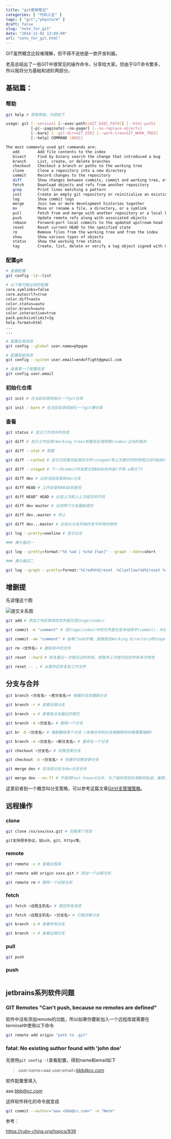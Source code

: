 ```yaml
---
title: "git使用笔记"
categories: [ "代码人生" ]
tags: [ "git","phpstorm" ]
draft: false
slug: "note_for_git"
date: "2014-11-02 13:04:00"
url: "note_for_git.html"
---
```


GIT虽然概念比较难理解，但不得不说他是一款开发利器。

老高总结出了一些GIT中很常见的操作命令，分享给大家。但由于GIT命令繁多，所以我将分为基础和进阶两部分。

## 基础篇：

### 帮助

```bash
git help # 获取帮助，内容如下

usage: git [--version] [--exec-path[=GIT_EXEC_PATH]] [--html-path]
           [-p|--paginate|--no-pager] [--no-replace-objects]
           [--bare] [--git-dir=GIT_DIR] [--work-tree=GIT_WORK_TREE]
           [--help] COMMAND [ARGS]

The most commonly used git commands are:
   add        Add file contents to the index
   bisect     Find by binary search the change that introduced a bug
   branch     List, create, or delete branches
   checkout   Checkout a branch or paths to the working tree
   clone      Clone a repository into a new directory
   commit     Record changes to the repository
   diff       Show changes between commits, commit and working tree, etc
   fetch      Download objects and refs from another repository
   grep       Print lines matching a pattern
   init       Create an empty git repository or reinitialize an existing one
   log        Show commit logs
   merge      Join two or more development histories together
   mv         Move or rename a file, a directory, or a symlink
   pull       Fetch from and merge with another repository or a local branch
   push       Update remote refs along with associated objects
   rebase     Forward-port local commits to the updated upstream head
   reset      Reset current HEAD to the specified state
   rm         Remove files from the working tree and from the index
   show       Show various types of objects
   status     Show the working tree status
   tag        Create, list, delete or verify a tag object signed with GPG
```

### 配置git

```bash
# 查看配置
git config -l/--list

# 以下是可能出现的配置
core.symlinks=false
core.autocrlf=true
color.diff=auto
color.status=auto
color.branch=auto
color.interactive=true
pack.packsizelimit=2g
help.format=html
...
...

# 配置全局信息
git config --global user.name=phpgao

# 配置局部信息
git config --system user.email=endoffight@gmail.com

# 查看某一个配置信息
git config user.email

```

### 初始化仓库

```bash
git init # 在当前目录初始化一个git仓库

git init --bare # 在当前目录初始化一个git裸仓库
```

### 查看

```bash
git status # 显示工作流中的状态

git diff # 显示工作目录(Working tree)和暂存区域快照(index)之间的差异

git diff --stat # 简报

git diff --cached # 显示已经暂存起来的文件(staged)和上次提交时的快照之间(HEAD)的差异

git diff --staged # 下一次commit时会提交到HEAD的内容(不带-a情况下)

git diff dev # 比较当前目录和dev分支 

git diff HEAD # 工作目录和HEAD的差别

git diff HEAD^ HEAD # 比较上次和上上次提交的不同

git diff dev master # 比较两个分支最新提交

git diff dev..master # 同上

git diff dev...master # 比较从分支开始时至今所有的修改

git log --pretty=oneline # 显示日志

### 美化格式一

git log --pretty=format:"%h %ad | %s%d [%an]" --graph --date=short

### 美化格式二

git log --graph --pretty=format:'%Cred%h%Creset -%C(yellow)%d%Creset %s %Cgreen(%cr)%Creset' --abbrev-commit --date=relative 
```

## 增删提

先读懂这个图

![提交关系图][1]

```bash
git add # 添加工作区修改的文件提交至Stage(index)

git commit -m "comment" # 将Stage(index)中的文件提交至本地库中(commit)，并添加注释

git commit -am "comment" # 省略了add步骤，直接提交Working Directory和Stage(index)中的内容

git rm <文件名> # 删除库中的文件

git reset --hard # 恢复最近一次提交过的状态，即放弃上次提交后的所有本次修改

git reset -- . # 从暂存区恢复到工作文件

```

## 分支与合并

```bash
git branch <分支名> <老分支名># 根据分支创建新分支

git branch -r # 查看远程分支

git branch -v # 查看各分支最近的提交

git branch -d <分支名> # 删除一个分支

git br -D <分支名> # 强制删除某个分支 (未被合并的分支被删除的时候需要强制)

git branch -m <分支名> <新分支名> # 重命名一个分支

git checkout <分支名> # 切换至某分支

git checkout -b <分支名> # 创建并切换至新分支

git merge dev # 将当前分支与dev分支合并

git merge dev --no-ff # 不使用Fast-Foward合并，为了保持项目的清晰的轨迹，推荐合并时使用此选项
```

这里前者到一个概念叫分支策略，可以参考这篇文章[Git分支管理策略][2]。

## 远程操作

### clone

```bash
git clone /xx/xxx/xxx.git # 克隆某个项目

git支持很多协议，如ssh、git、https等。
```

### remote

```bash
git remote -v # 查看远程库

git remote add origin xxxx.git # 添加一个远程主机

git remote rm # 删除一个远程主机
```

### fetch

```bash
git fetch <远程主机名> # 取回所有信息

git fetch <远程主机名> <分支名> # 只取回某分支

git branch -a # 查看所有分支

git branch -r # 查看远程分支
```

### pull

```bash
git push 
```

### push

```bash

```

## jetbrains系列软件问题

### GIT Remotes "Can't push, because no remotes are defined"

软件中没有添加remote的功能，所以如果你要新加入一个远程库就需要在terminal中使用以下命令

```bash
git remote add origin "path to .git" 
```

### fatal: No existing author found with 'john doe'

先使用`git config -l`查看配置，得到name和email如下

> user.name=aaa
user.email=bbb@cc.com

软件配置里填入

aaa <bbb@cc.com>

这样软件转化的命令就变成

```bash
git commit --author="aaa <bbb@cc.com>" -m "Note"
```


参考：

https://ruby-china.org/topics/939


  [1]: http://dl2.iteye.com/upload/attachment/0080/2435/75df9cfb-7c89-3c5e-bbab-1d8610a2e22d.jpg
  [2]: http://www.ruanyifeng.com/blog/2012/07/git.html